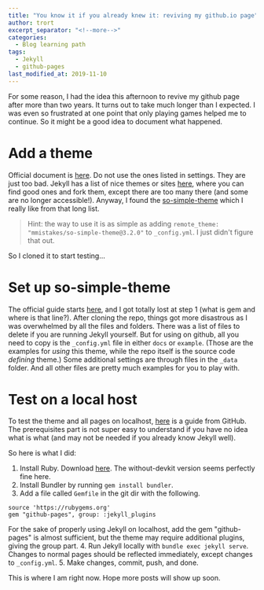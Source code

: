 ```yaml
---
title: "You know it if you already knew it: reviving my github.io page"
author: trort
excerpt_separator: "<!--more-->"
categories:
  - Blog learning path
tags:
  - Jekyll
  - github-pages
last_modified_at: 2019-11-10
---
```

For some reason, I had the idea this afternoon to revive my github page after more than two years. It turns out to take much longer than I expected. I was even so frustrated at one point that only playing games helped me to continue. So it might be a good idea to document what happened.
<!--more-->
# Add a theme
Official document is [here](https://help.github.com/en/github/working-with-github-pages/adding-a-theme-to-your-github-pages-site-using-jekyll). 
Do not use the ones listed in settings. They are just too bad. 
Jekyll has a list of nice themes or sites [here](https://github.com/jekyll/jekyll/wiki/sites), where you can find good ones and fork them, except there are too many there (and some are no longer accessible!).
Anyway, I found the [so-simple-theme](https://github.com/mmistakes/so-simple-theme) which I really like from that long list.
> Hint: the way to use it is as simple as adding `remote_theme: "mmistakes/so-simple-theme@3.2.0"` to `_config.yml`. I just didn't figure that out.

So I cloned it to start testing...

# Set up so-simple-theme
The official guide starts [here](https://github.com/mmistakes/so-simple-theme#github-pages-method), and I got totally lost at step 1 (what is gem and where is that line?).
After cloning the repo, things got more disastrous as I was overwhelmed by all the files and folders.
There was a list of files to delete if you are running Jekyll yourself.
But for using on github, all you need to copy is the `_config.yml` file in either `docs` or `example`.
(Those are the examples for *using* this theme, while the repo itself is the source code *defining* theme.)
Some additional settings are through files in the `_data` folder.
And all other files are pretty much examples for you to play with.

# Test on a local host
To test the theme and all pages on localhost, [here](https://help.github.com/en/github/working-with-github-pages/testing-your-github-pages-site-locally-with-jekyll) is a guide from GitHub.
The prerequisites part is not super easy to understand if you have no idea what is what (and may not be needed if you already know Jekyll well).

So here is what I did:
1. Install Ruby. Download [here](https://rubyinstaller.org/downloads/). The without-devkit version seems perfectly fine here.
2. Install Bundler by running `gem install bundler`.
3. Add a file called `Gemfile` in the git dir with the following.
```
source 'https://rubygems.org'
gem "github-pages", group: :jekyll_plugins
```
For the sake of properly using Jekyll on localhost, add the gem "github-pages" is almost sufficient, but the theme may require additional plugins, giving the group part.
4. Run Jekyll locally with `bundle exec jekyll serve`. Changes to normal pages should be reflected immediately, except changes to `_config.yml`.
5. Make changes, commit, push, and done.


This is where I am right now. Hope more posts will show up soon.